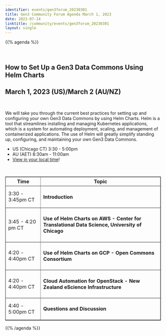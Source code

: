 ```yaml
---
identifier: events/gen3forum_20230301
title: Gen3 Community Forum Agenda March 1, 2023
date: 2022-07-14
linktitle: /community/events/gen3forum_20230301
layout: single
---
```



{{% agenda %}}

<br>

## How to Set Up a Gen3 Data Commons Using Helm Charts
## March 1, 2023 (US)/March 2 (AU/NZ)

<br>

We will take you through the current best practices for setting up and configuring your own Gen3 Data Commons by using Helm Charts. Helm is a tool that streamlines installing and managing Kubernetes applications, which is a system for automating deployment, scaling, and management of containerized applications. The use of Helm will greatly simplify standing up, configuring, and maintaining your own Gen3 Data Commons.
<ul>
  <li> US (Chicago CT) 3:30 - 5:00pm </li>
  <li> AU (AET) 8:30am - 11:00am  </li>
  <li> <a href=https://www.timeanddate.com/worldclock/fixedtime.html?msg=How+to+Set+Up+a+Gen3+Data+Commons+Using+Helm+Charts&iso=20230301T1530&p1=64&ah=1&am=30>View in your local time</a>! </li>
</ul>

<br>



<table border=1 cellspacing="0" width="80%">
  <tr>
   <th> Time </th>
   <th> Topic </th>
  </tr>
  <tr>
     <td> 3:30 - 3:45pm CT  </td>
     <td> <h4> Introduction </h4> </td>
  </tr>
  <tr>
   <td> 3:45 - 4:20 pm CT  </td>
   <td> <h4>Use of Helm Charts on AWS - Center for Translational Data Science, University of Chicago</h4>
   </tr>
  <tr>
   <td> 4:20 - 4:40pm CT  </td> <td> <h4>Use of Helm Charts on GCP - Open Commons Consortium</h4>
  </tr>
  <tr>
   <td> 4:20 - 4:40pm CT  </td> <td> <h4>Cloud Automation for OpenStack - New Zealand eScience Infrastructure</h4>
  </tr>
  <tr>
      <td> 4:40 - 5:00pm CT </td>
      <td> <h4> Questions and Discussion </hr> </td>
  </tr>

</table>

{{% /agenda %}}

